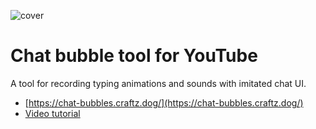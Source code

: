 ![cover](./src/img/cover.jpgcover.jpg)

Chat bubble tool for YouTube
============================

A tool for recording typing animations and sounds with imitated chat UI.

- [https://chat-bubbles.craftz.dog/](https://chat-bubbles.craftz.dog/)
- [Video tutorial](https://youtu.be/zu_vqAWHy_E)
